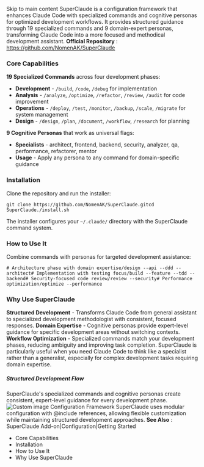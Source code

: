 Skip to main content
SuperClaude is a configuration framework that enhances Claude Code with specialized commands and cognitive personas for optimized development workflows. It provides structured guidance through 19 specialized commands and 9 domain-expert personas, transforming Claude Code into a more focused and methodical development assistant.
**Official Repository** : https://github.com/NomenAK/SuperClaude
### Core Capabilities​
**19 Specialized Commands** across four development phases:
  * **Development** - `/build`, `/code`, `/debug` for implementation
  * **Analysis** - `/analyze`, `/optimize`, `/refactor`, `/review`, `/audit` for code improvement
  * **Operations** - `/deploy`, `/test`, `/monitor`, `/backup`, `/scale`, `/migrate` for system management
  * **Design** - `/design`, `/plan`, `/document`, `/workflow`, `/research` for planning


**9 Cognitive Personas** that work as universal flags:
  * **Specialists** - architect, frontend, backend, security, analyzer, qa, performance, refactorer, mentor
  * **Usage** - Apply any persona to any command for domain-specific guidance


### Installation​
Clone the repository and run the installer:
```
git clone https://github.com/NomenAK/SuperClaude.gitcd SuperClaude./install.sh
```

The installer configures your `~/.claude/` directory with the SuperClaude command system.
### How to Use It​
Combine commands with personas for targeted development assistance:
```
# Architecture phase with domain expertise/design --api --ddd --architect# Implementation with testing focus/build --feature --tdd --backend# Security-focused code review/review --security# Performance optimization/optimize --performance
```

### Why Use SuperClaude​
**Structured Development** - Transforms Claude Code from general assistant to specialized development methodologist with consistent, focused responses.
**Domain Expertise** - Cognitive personas provide expert-level guidance for specific development areas without switching contexts.
**Workflow Optimization** - Specialized commands match your development phases, reducing ambiguity and improving task completion.
SuperClaude is particularly useful when you need Claude Code to think like a specialist rather than a generalist, especially for complex development tasks requiring domain expertise.
##### Structured Development Flow
SuperClaude's specialized commands and cognitive personas create consistent, expert-level guidance for every development phase.
![Custom image](https://www.claudelog.com/img/discovery/017.png)
Configuration Framework
SuperClaude uses modular configuration with @include references, allowing flexible customization while maintaining structured development approaches.
**See Also** : SuperClaude Add-on|Configuration|Getting Started
  * Core Capabilities
  * Installation
  * How to Use It
  * Why Use SuperClaude


